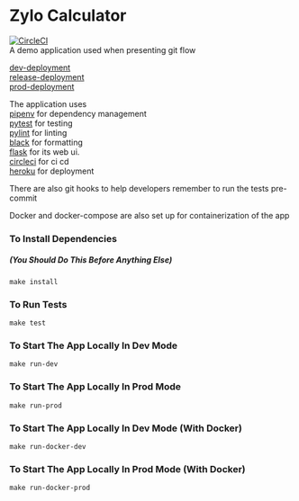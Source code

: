# Zylo Calculator  
[![CircleCI](https://circleci.com/gh/ColinCrawford/gitflow-sample-app.svg?style=svg)](https://circleci.com/gh/ColinCrawford/gitflow-sample-app)  
A demo application used when presenting git flow  

[dev-deployment](https://zylo-calculator-dev.herokuapp.com/)  
[release-deployment](https://zylo-calculator-release.herokuapp.com/)  
[prod-deployment](https://zylo-calculator.herokuapp.com/)  
  
The application uses  
[pipenv](https://pipenv.readthedocs.io/en/latest/) for dependency management  
[pytest](https://docs.pytest.org/en/latest/) for testing  
[pylint](https://www.pylint.org/) for linting  
[black](https://black.readthedocs.io/en/stable/) for formatting  
[flask](http://flask.pocoo.org/) for its web ui.  
[circleci](https://circleci.com/) for ci cd   
[heroku](https://heroku.com) for deployment  

There are also git hooks to help developers remember to run the tests pre-commit  

Docker and docker-compose are also set up for containerization of the app  

### To Install Dependencies  
##### (You Should Do This Before Anything Else)
`make install`  

### To Run Tests  
`make test`  

### To Start The App Locally In Dev Mode   
`make run-dev`  

### To Start The App Locally In Prod Mode  
`make run-prod`  

### To Start The App Locally In Dev Mode (With Docker)  
`make run-docker-dev`  

### To Start The App Locally In Prod Mode (With Docker)  
`make run-docker-prod`  

